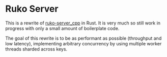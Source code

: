 Ruko Server
====

This is a rewrite of [ruko-server_cpp](https://github.com/rukodb/ruko-server_cpp) in Rust. It is very much so still work in progress with only a small amount of boilerplate code.

The goal of this rewrite is to be as performant as possible (throughput and low latency), implementing arbitrary concurrency by using multiple worker threads sharded across keys.
